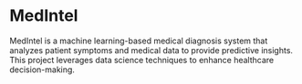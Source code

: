 # MedIntel
MedIntel is a machine learning-based medical diagnosis system that analyzes patient symptoms and medical data to provide predictive insights. This project leverages data science techniques to enhance healthcare decision-making.

